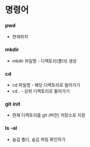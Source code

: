 # 명령어

### pwd

* 현재위치

### mkdir

* mkdir 파일명 - 디렉토리\(폴더\) 생성

### cd

* cd 파일명 - 해당 디렉토리로 들어가기
* cd.. - 상위 디렉토리로 돌아가기

### git init

* 현재 디렉토리를 git \(버전\) 저장소로 지정

### ls -al

* 숨김 폴더, 숨김 파일 확인하기



